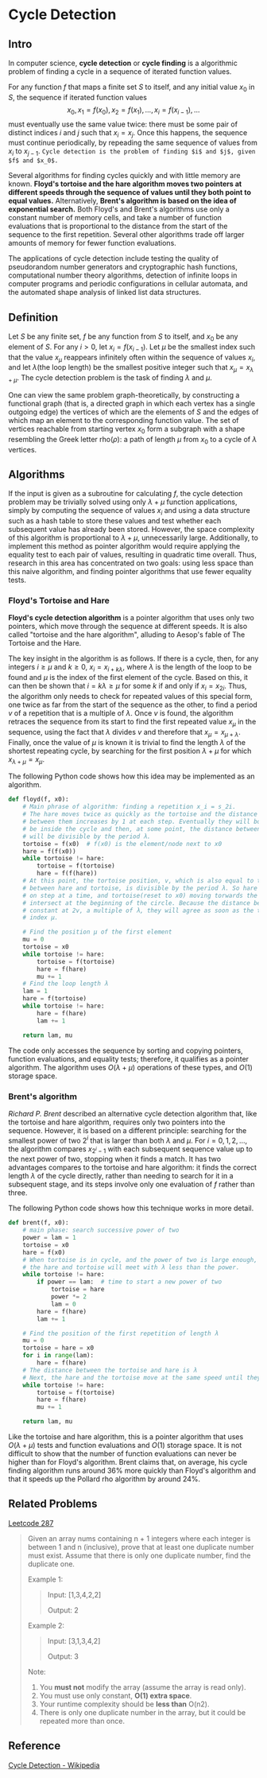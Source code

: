 # Cycle Detection
## Intro
In computer science, **cycle detection** or **cycle finding** is a algorithmic problem of finding a cycle in a sequence of iterated function values.

For any function $f$ that maps a finite set $S$ to itself, and any initial value $x_0$ in $S$, the sequence if iterated function values
$$x_0, x_1 = f(x_0), x_2 = f(x_1), ..., x_i = f(x_{i-1}), ...$$
must eventually use the same value twice: there must be some pair of distinct indices $i$ and $j$ such that $x_i = x_j$. Once this happens, the sequence must continue periodically, by repeading the same sequence of values from $x_i$ to $x_{j-1}$. `Cycle detection is the problem of finding $i$ and $j$, given $f$ and $x_0$.`

Several algorithms for finding cycles quickly and with little memory are known. **Floyd's tortoise and the hare algorithm moves two pointers at different speeds through the sequence of values until they both point to equal values.** Alternatively, **Brent's algorithm is based on the idea of exponential search.** Both Floyd's and Brent's algorithms use only a constant number of memory cells, and take a number of function evaluations that is proportional to the distance from the start of the sequence to the first repetition. Several other algorithms trade off larger amounts of memory for fewer function evaluations.

The applications of cycle detection include testing the quality of pseudorandom number generators and cryptographic hash functions, computational number theory algorithms, detection of infinite loops in computer programs and periodic configurations in cellular automata, and the automated shape analysis of linked list data structures.

## Definition
Let $S$ be any finite set, $f$ be any function from $S$ to itself, and $x_0$ be any element of $S$. For any $i>0$, let $x_i = f(x_{i-1})$. Let $\mu$ be the smallest index such that the value $x_{\mu}$ reappears infinitely often within the sequence of values $x_i$, and let $\lambda$(the loop length) be the smallest positive integer such that $x_{\mu} = x_{\lambda + \mu}$. The cycle detection problem is the task of finding $\lambda$ and $\mu$.

One can view the same problem graph-theoretically, by constructing a functional graph (that is, a directed graph in which each vertex has a single outgoing edge) the vertices of which are the elements of $S$ and the edges of which map an element to the corresponding function value. The set of vertices reachable from starting vertex $x_0$ form a subgraph with a shape resembling the Greek letter rho($\rho$): a path of length $\mu$ from $x_0$ to a cycle of $\lambda$ vertices.

## Algorithms
If the input is given as a subroutine for calculating $f$, the cycle detection problem may be trivially solved using only $\lambda + \mu$ function applications, simply by computing the sequence of values $x_i$ and using a data structure such as a hash table to store these values and test whether each subsequent value has already been stored. However, the space complexity of this algorithm is proportional to $\lambda + \mu$, unnecessarily large. Additionally, to implement this method as pointer algorithm would require applying the equality test to each pair of values, resulting in quadratic time overall. Thus, research in this area has concentrated on two goals: using less space than this naive algorithm, and finding pointer algorithms that use fewer equality tests.

### Floyd's Tortoise and Hare
**Floyd's cycle detection algorithm** is a pointer algorithm that uses only two pointers, which move through the sequence at different speeds. It is also called "tortoise and the hare algorithm", alluding to Aesop's fable of The Tortoise and the Hare.

The key insight in the algorithm is as follows. If there is a cycle, then, for any integers $i ≥ \mu$ and $k ≥ 0$, $x_i = x_{i + k\lambda}$, where $\lambda$ is the length of the loop to be found and $\mu$ is the index of the first element of the cycle. Based on this, it can then be shown that $i=k\lambda ≥ \mu$ for some $k$ if and only if $x_i = x_{2i}$. Thus, the algorithm only needs to check for repeated values of this special form, one twice as far from the start of the sequence as the other, to find a period $v$ of a repetition that is a multiple of $\lambda$. Once $v$ is found, the algorithm retraces the sequence from its start to find the first repeated value $x_\mu$ in the sequence, using the fact that $\lambda$ divides $v$ and therefore that $x_\mu = x_{\mu + \lambda}$. Finally, once the value of $\mu$ is known it is trivial to find the length $\lambda$ of the shortest repeating cycle, by searching for the first position $\lambda + \mu$ for which $x_{\lambda+\mu} = x_\mu$.

The following Python code shows how this idea may be implemented as an algorithm.
```Python
def floyd(f, x0):
    # Main phrase of algorithm: finding a repetition x_i = s_2i.
    # The hare moves twice as quickly as the tortoise and the distance
    # between them increases by 1 at each step. Eventually they will both
    # be inside the cycle and then, at some point, the distance between them
    # will be divisible by the period λ.
    tortoise = f(x0)  # f(x0) is the element/node next to x0
    hare = f(f(x0))
    while tortoise != hare:
        tortoise = f(tortoise)
        hare = f(f(hare))
    # At this point, the tortoise position, v, which is also equal to the distance
    # between hare and tortoise, is divisible by the period λ. So hare moving in circle 
    # on step at a time, and tortoise(reset to x0) moving torwards the circle, will 
    # intersect at the beginning of the circle. Because the distance between them is 
    # constant at 2v, a multiple of λ, they will agree as soon as the tortoise reaches
    # index μ.

    # Find the position μ of the first element
    mu = 0
    tortoise = x0
    while tortoise != hare:
        tortoise = f(tortoise)
        hare = f(hare)
        mu += 1
    # Find the loop length λ
    lam = 1
    hare = f(tortoise)
    while tortoise != hare:
        hare = f(hare)
        lam += 1

    return lam, mu
```
The code only accesses the sequence by sorting and copying pointers, function evaluations, and equality tests; therefore, it qualifies as a pointer algorithm. The algorithm uses $O(\lambda + \mu)$ operations of these types, and $O(1)$ storage space.

### Brent's algorithm
*Richard P. Brent* described an alternative cycle detection algorithm that, like the tortoise and hare algorithm, requires only two pointers into the sequence. However, it is based on a different principle: searching for the smallest power of two $2^i$ that is larger than both $\lambda$ and $\mu$. For $i = 0, 1, 2, ...$, the algorithm compares $x_{2^i-1}$ with each subsequent sequence value up to the next power of two, stopping when it finds a match. It has two advantages compares to the tortoise and hare algorithm: it finds the correct length $\lambda$ of the cycle directly, rather than needing to search for it in a subsequent stage, and its steps involve only one evaluation of $f$ rather than three.

The following Python code shows how this technique works in more detail.
```Python
def brent(f, x0):
    # main phase: search successive power of two
    power = lam = 1
    tortoise = x0
    hare = f(x0)
    # When tortoise is in cycle, and the power of two is large enough,
    # the hare and tortoise will meet with λ less than the power.
    while tortoise != hare:
        if power == lam:  # time to start a new power of two
            tortoise = hare
            power *= 2
            lam = 0
        hare = f(hare)
        lam += 1

    # Find the position of the first repetition of length λ
    mu = 0
    tortoise = hare = x0
    for i in range(lam):
        hare = f(hare)
    # The distance between the tortoise and hare is λ
    # Next, the hare and the tortoise move at the same speed until they meet
    while tortoise != hare:
        tortoise = f(tortoise)
        hare = f(hare)
        mu += 1

    return lam, mu
```
Like the tortoise and hare algorithm, this is a pointer algorithm that uses $O(\lambda + \mu)$ tests and function evaluations and $O(1)$ storage space. It is not difficult to show that the number of function evaluations can never be higher than for Floyd's algorithm. Brent claims that, on average, his cycle finding algorithm runs around 36% more quickly than Floyd's algorithm and that it speeds up the Pollard rho algorithm by around 24%.

## Related Problems
[Leetcode 287](https://leetcode.com/problems/find-the-duplicate-number/)
> Given an array nums containing n + 1 integers where each integer is between 1 and n (inclusive), prove that at least one duplicate number must exist. Assume that there is only one duplicate number, find the duplicate one.
> 
> Example 1:
> >Input: [1,3,4,2,2]
> >
> >Output: 2
> 
> Example 2:
> >Input: [3,1,3,4,2]
> >
> >Output: 3
> 
> Note:
> 1. You **must not** modify the array (assume the array is read only).
> 2. You must use only constant, **O(1) extra space**.
> 3. Your runtime complexity should be **less than** O(n2).
> 4. There is only one duplicate number in the array, but it could be repeated more than once.

## Reference
[Cycle Detection - Wikipedia](https://en.wikipedia.org/wiki/Cycle_detection)